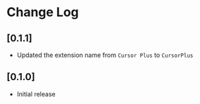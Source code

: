 # Change Log

## [0.1.1]

- Updated the extension name from `Cursor Plus` to `CursorPlus`

## [0.1.0]

- Initial release
